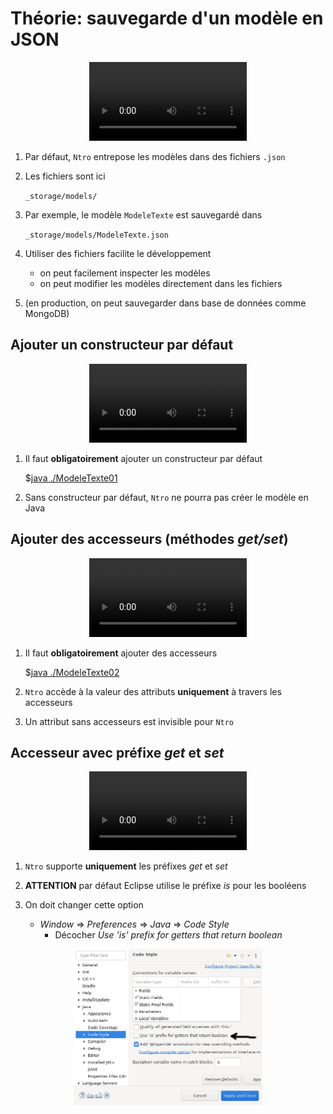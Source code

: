 # Théorie: sauvegarde d'un modèle en JSON

<center>
<video width="50%" src="fichiers.mp4" type="video/mp4" controls>
</center>

1. Par défaut, `Ntro` entrepose les modèles dans des fichiers `.json`

1. Les fichiers sont ici

    `_storage/models/`

1. Par exemple, le modèle `ModeleTexte` est sauvegardé dans

    `_storage/models/ModeleTexte.json`

1. Utiliser des fichiers facilite le développement
    * on peut facilement inspecter les modèles
    * on peut modifier les modèles directement dans les fichiers

1. (en production, on peut sauvegarder dans base de données comme MongoDB)


## Ajouter un constructeur par défaut

<center>
<video width="50%" src="constructeur.mp4" type="video/mp4" controls>
</center>

1. Il faut **obligatoirement** ajouter un constructeur par défaut

    $[java ./ModeleTexte01]()

1. Sans constructeur par défaut, `Ntro` ne pourra pas créer le modèle en Java

## Ajouter des accesseurs (méthodes *get/set*)

<center>
<video width="50%" src="accesseurs.mp4" type="video/mp4" controls>
</center>

1. Il faut **obligatoirement** ajouter des accesseurs

    $[java ./ModeleTexte02]()

1. `Ntro` accède à la valeur des attributs **uniquement** à travers les accesseurs

1. Un attribut sans accesseurs est invisible pour `Ntro`


## Accesseur avec préfixe *get* et *set*

<center>
<video width="50%" src="eclipse.mp4" type="video/mp4" controls>
</center>


1. `Ntro` supporte **uniquement** les préfixes *get* et *set*

1. **ATTENTION** par défaut Eclipse utilise le préfixe *is* pour les booléens

1. On doit changer cette option
    * *Window* => *Preferences* => *Java* => *Code Style*
        * Décocher *Use 'is' prefix for getters that return boolean*

<center>
    <img width="60%" src="eclipse01.png" />
<center>

    




